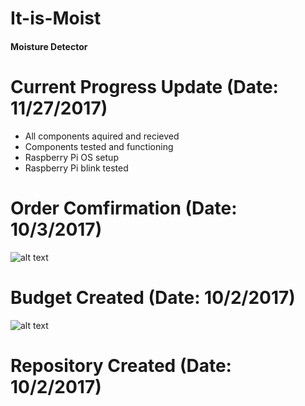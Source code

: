 # It-is-Moist
#### Moisture Detector

# Current Progress Update (Date: 11/27/2017)
- All components aquired and recieved
- Components tested and functioning
- Raspberry Pi OS setup
- Raspberry Pi blink tested

# Order Comfirmation (Date: 10/3/2017)
![alt text](https://raw.githubusercontent.com/V-Socrates/It-is-Moist/master/Order%20Details.JPG)

# Budget Created (Date: 10/2/2017)
![alt text](https://raw.githubusercontent.com/V-Socrates/It-is-Moist/master/Moisture%20Detector%20Budget.jpg)

# Repository Created (Date: 10/2/2017)

